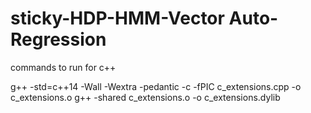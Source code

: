 # sticky-HDP-HMM-Vector Auto-Regression

commands to run for c++

g++ -std=c++14 -Wall -Wextra -pedantic -c -fPIC c_extensions.cpp -o c_extensions.o
g++ -shared c_extensions.o -o c_extensions.dylib

